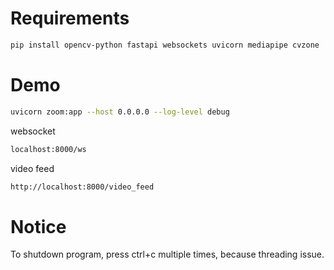 # Requirements
```bash
pip install opencv-python fastapi websockets uvicorn mediapipe cvzone
```

# Demo
```bash
uvicorn zoom:app --host 0.0.0.0 --log-level debug
```

websocket
```bash
localhost:8000/ws
```

video feed
```bash
http://localhost:8000/video_feed
```

# Notice

To shutdown program, press ctrl+c multiple times, because threading issue.

